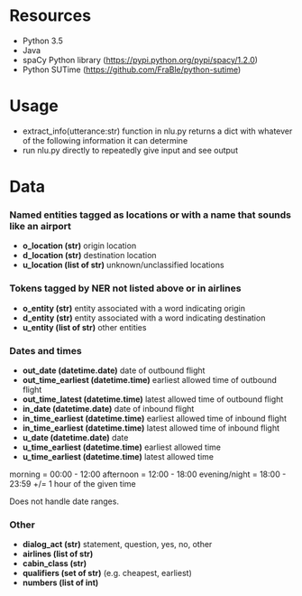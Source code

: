 # Resources

* Python 3.5
* Java
* spaCy Python library (https://pypi.python.org/pypi/spacy/1.2.0)
* Python SUTime (https://github.com/FraBle/python-sutime)

# Usage

* extract_info(utterance:str) function in nlu.py returns a dict with whatever of the following information it can determine
* run nlu.py directly to repeatedly give input and see output

# Data

### Named entities tagged as locations or with a name that sounds like an airport
* **o_location (str)** origin location
* **d_location (str)** destination location
* **u_location (list of str)** unknown/unclassified locations

### Tokens tagged by NER not listed above or in airlines
* **o_entity (str)** entity associated with a word indicating origin
* **d_entity (str)** entity associated with a word indicating destination
* **u_entity (list of str)** other entities

### Dates and times
* **out_date (datetime.date)** date of outbound flight
* **out_time_earliest (datetime.time)** earliest allowed time of outbound flight
* **out_time_latest (datetime.time)** latest allowed time of outbound flight
* **in_date (datetime.date)** date of inbound flight
* **in_time_earliest (datetime.time)** earliest allowed time of inbound flight
* **in_time_earliest (datetime.time)** latest allowed time of inbound flight
* **u_date (datetime.date)** date
* **u_time_earliest (datetime.time)** earliest allowed time
* **u_time_earliest (datetime.time)** latest allowed time

morning = 00:00 - 12:00
afternoon = 12:00 - 18:00
evening/night = 18:00 - 23:59
<specific time> +/= 1 hour of the given time

Does not handle date ranges.

### Other
* **dialog_act (str)** statement, question, yes, no, other
* **airlines (list of str)**
* **cabin_class (str)**
* **qualifiers (set of str)** (e.g. cheapest, earliest)
* **numbers (list of int)**